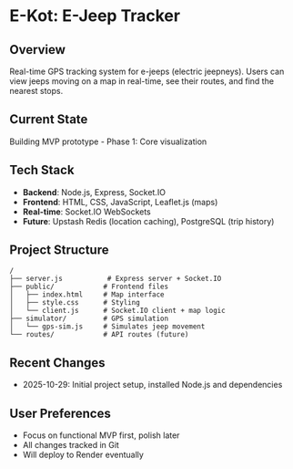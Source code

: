 # E-Kot: E-Jeep Tracker

## Overview
Real-time GPS tracking system for e-jeeps (electric jeepneys). Users can view jeeps moving on a map in real-time, see their routes, and find the nearest stops.

## Current State
Building MVP prototype - Phase 1: Core visualization

## Tech Stack
- **Backend**: Node.js, Express, Socket.IO
- **Frontend**: HTML, CSS, JavaScript, Leaflet.js (maps)
- **Real-time**: Socket.IO WebSockets
- **Future**: Upstash Redis (location caching), PostgreSQL (trip history)

## Project Structure
```
/
├── server.js           # Express server + Socket.IO
├── public/            # Frontend files
│   ├── index.html     # Map interface
│   ├── style.css      # Styling
│   └── client.js      # Socket.IO client + map logic
├── simulator/         # GPS simulation
│   └── gps-sim.js     # Simulates jeep movement
└── routes/            # API routes (future)
```

## Recent Changes
- 2025-10-29: Initial project setup, installed Node.js and dependencies

## User Preferences
- Focus on functional MVP first, polish later
- All changes tracked in Git
- Will deploy to Render eventually
